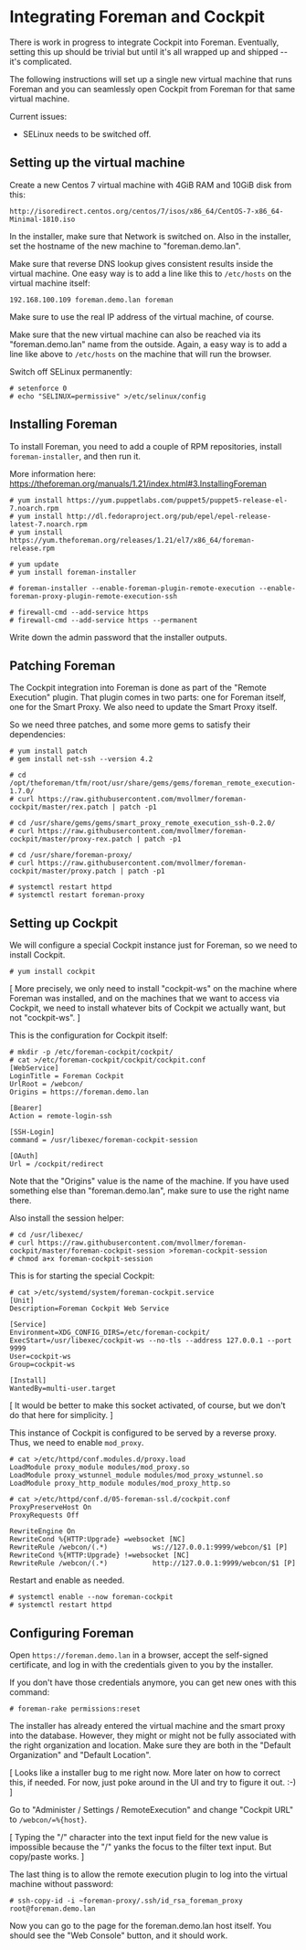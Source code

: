 # Integrating Foreman and Cockpit

There is work in progress to integrate Cockpit into Foreman.
Eventually, setting this up should be trivial but until it's all
wrapped up and shipped -- it's complicated.

The following instructions will set up a single new virtual machine
that runs Foreman and you can seamlessly open Cockpit from Foreman for
that same virtual machine.

Current issues:

 - SELinux needs to be switched off.

## Setting up the virtual machine

Create a new Centos 7 virtual machine with 4GiB RAM and 10GiB disk
from this:

    http://isoredirect.centos.org/centos/7/isos/x86_64/CentOS-7-x86_64-Minimal-1810.iso

In the installer, make sure that Network is switched on.  Also in the
installer, set the hostname of the new machine to "foreman.demo.lan".

Make sure that reverse DNS lookup gives consistent results inside the
virtual machine.  One easy way is to add a line like this to
`/etc/hosts` on the virtual machine itself:

```
192.168.100.109 foreman.demo.lan foreman
```

Make sure to use the real IP address of the virtual machine, of
course.

Make sure that the new virtual machine can also be reached via its
"foreman.demo.lan" name from the outside.  Again, a easy way is to add
a line like above to `/etc/hosts` on the machine that will run the
browser.

Switch off SELinux permanently:

```
# setenforce 0
# echo "SELINUX=permissive" >/etc/selinux/config
```

## Installing Foreman

To install Foreman, you need to add a couple of RPM repositories,
install `foreman-installer`, and then run it.

More information here: https://theforeman.org/manuals/1.21/index.html#3.InstallingForeman

```
# yum install https://yum.puppetlabs.com/puppet5/puppet5-release-el-7.noarch.rpm
# yum install http://dl.fedoraproject.org/pub/epel/epel-release-latest-7.noarch.rpm
# yum install https://yum.theforeman.org/releases/1.21/el7/x86_64/foreman-release.rpm

# yum update
# yum install foreman-installer

# foreman-installer --enable-foreman-plugin-remote-execution --enable-foreman-proxy-plugin-remote-execution-ssh

# firewall-cmd --add-service https
# firewall-cmd --add-service https --permanent
```

Write down the admin password that the installer outputs.

## Patching Foreman

The Cockpit integration into Foreman is done as part of the "Remote
Execution" plugin.  That plugin comes in two parts: one for Foreman
itself, one for the Smart Proxy.  We also need to update the Smart
Proxy itself.

So we need three patches, and some more gems to satisfy their
dependencies:

```
# yum install patch
# gem install net-ssh --version 4.2

# cd /opt/theforeman/tfm/root/usr/share/gems/gems/foreman_remote_execution-1.7.0/
# curl https://raw.githubusercontent.com/mvollmer/foreman-cockpit/master/rex.patch | patch -p1

# cd /usr/share/gems/gems/smart_proxy_remote_execution_ssh-0.2.0/
# curl https://raw.githubusercontent.com/mvollmer/foreman-cockpit/master/proxy-rex.patch | patch -p1

# cd /usr/share/foreman-proxy/
# curl https://raw.githubusercontent.com/mvollmer/foreman-cockpit/master/proxy.patch | patch -p1

# systemctl restart httpd
# systemctl restart foreman-proxy
```

## Setting up Cockpit

We will configure a special Cockpit instance just for Foreman, so we
need to install Cockpit.

```
# yum install cockpit
```

[ More precisely, we only need to install "cockpit-ws" on the machine
  where Foreman was installed, and on the machines that we want to
  access via Cockpit, we need to install whatever bits of Cockpit we
  actually want, but not "cockpit-ws".
]

This is the configuration for Cockpit itself:

```
# mkdir -p /etc/foreman-cockpit/cockpit/
# cat >/etc/foreman-cockpit/cockpit/cockpit.conf
[WebService]
LoginTitle = Foreman Cockpit
UrlRoot = /webcon/
Origins = https://foreman.demo.lan

[Bearer]
Action = remote-login-ssh

[SSH-Login]
command = /usr/libexec/foreman-cockpit-session

[OAuth]
Url = /cockpit/redirect
```

Note that the "Origins" value is the name of the machine.  If you have
used something else than "foreman.demo.lan", make sure to use the
right name there.

Also install the session helper:
```
# cd /usr/libexec/
# curl https://raw.githubusercontent.com/mvollmer/foreman-cockpit/master/foreman-cockpit-session >foreman-cockpit-session
# chmod a+x foreman-cockpit-session
```

This is for starting the special Cockpit:
```
# cat >/etc/systemd/system/foreman-cockpit.service
[Unit]
Description=Foreman Cockpit Web Service

[Service]
Environment=XDG_CONFIG_DIRS=/etc/foreman-cockpit/
ExecStart=/usr/libexec/cockpit-ws --no-tls --address 127.0.0.1 --port 9999
User=cockpit-ws
Group=cockpit-ws

[Install]
WantedBy=multi-user.target
```

[ It would be better to make this socket activated, of course, but we
  don't do that here for simplicity.
]

This instance of Cockpit is configured to be served by a reverse
proxy.  Thus, we need to enable `mod_proxy`.

```
# cat >/etc/httpd/conf.modules.d/proxy.load
LoadModule proxy_module modules/mod_proxy.so
LoadModule proxy_wstunnel_module modules/mod_proxy_wstunnel.so
LoadModule proxy_http_module modules/mod_proxy_http.so
```

```
# cat >/etc/httpd/conf.d/05-foreman-ssl.d/cockpit.conf
ProxyPreserveHost On
ProxyRequests Off

RewriteEngine On
RewriteCond %{HTTP:Upgrade} =websocket [NC]
RewriteRule /webcon/(.*)           ws://127.0.0.1:9999/webcon/$1 [P]
RewriteCond %{HTTP:Upgrade} !=websocket [NC]
RewriteRule /webcon/(.*)           http://127.0.0.1:9999/webcon/$1 [P]
```

Restart and enable as needed.

```
# systemctl enable --now foreman-cockpit
# systemctl restart httpd
```

## Configuring Foreman

Open `https://foreman.demo.lan` in a browser, accept the self-signed
certificate, and log in with the credentials given to you by the
installer.

If you don't have those credentials anymore, you can get new ones with
this command:

```
# foreman-rake permissions:reset
```

The installer has already entered the virtual machine and the smart
proxy into the database.  However, they might or might not be fully
associated with the right organization and location.  Make sure they
are both in the "Default Organization" and "Default Location".

[ Looks like a installer bug to me right now. More later on how to
  correct this, if needed.  For now, just poke around in the UI and
  try to figure it out. :-)
]

Go to "Administer / Settings / RemoteExecution" and change "Cockpit
URL" to `/webcon/=%{host}`.

[ Typing the "/" character into the text input field for the new value
  is impossible because the "/" yanks the focus to the filter text
  input.  But copy/paste works.
]

The last thing is to allow the remote execution plugin to log into the
virtual machine without password:

```
# ssh-copy-id -i ~foreman-proxy/.ssh/id_rsa_foreman_proxy root@foreman.demo.lan
```

Now you can go to the page for the foreman.demo.lan host itself.  You
should see the "Web Console" button, and it should work.
